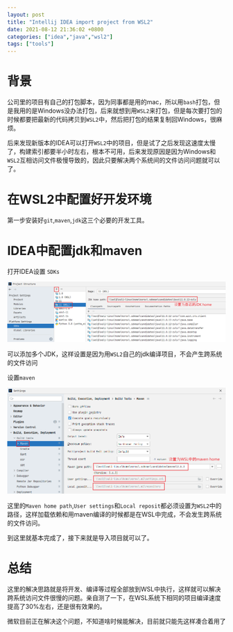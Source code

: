```yaml
---
layout: post
title: "Intellij IDEA import project from WSL2"
date: 2021-08-12 21:36:02 +0800
categories: ["idea","java","wsl2"]
tags: ["tools"]
---
```


# 



# 背景

公司里的项目有自己的打包脚本，因为同事都是用的mac，所以用`bash`打包，但是我用的是Windows没办法打包，后来就想到用`WSL2`来打包，但是每次要打包的时候都要把最新的代码拷贝到`WSL2`中，然后把打包的结果复制回Windows，很麻烦。

后来发现新版本的IDEA可以打开`WSL2`中的项目，但是试了之后发现这速度太慢了，构建索引都要半小时左右，根本不可用，后来发现原因是因为Windows和`WSL2`互相访问文件极慢导致的，因此只要解决两个系统间的文件访问问题就可以了。

# 在WSL2中配置好开发环境

第一步安装好`git`,`maven`,`jdk`这三个必要的开发工具。

# IDEA中配置jdk和maven

打开IDEA设置 `SDKs`

![设置jdk](/assets/img/pictures/Snipaste_2021-08-12_21-57-13.png)

可以添加多个JDK，这样设置是因为用`WSL2`自己的jdk编译项目，不会产生跨系统的文件访问



设置`maven`

![设置maven](/assets/img/pictures/Snipaste_2021-08-12_22-01-38.png)

这里的`Maven home path`,`User settings`和`Local reposit`都必须设置为`WSL2`中的路径，这样加载依赖和用maven编译的时候都是在WSL中完成，不会发生跨系统的文件访问。



到这里就基本完成了，接下来就是导入项目就可以了。



# 总结

这里的解决思路就是将开发、编译等过程全部放到WSL中执行，这样就可以解决跨系统访问文件很慢的问题。亲自测了一下，在WSL系统下相同的项目编译速度提高了30%左右，还是很有效果的。

微软目前正在解决这个问题，不知道啥时候能解决，目前就只能先这样凑合着用了
